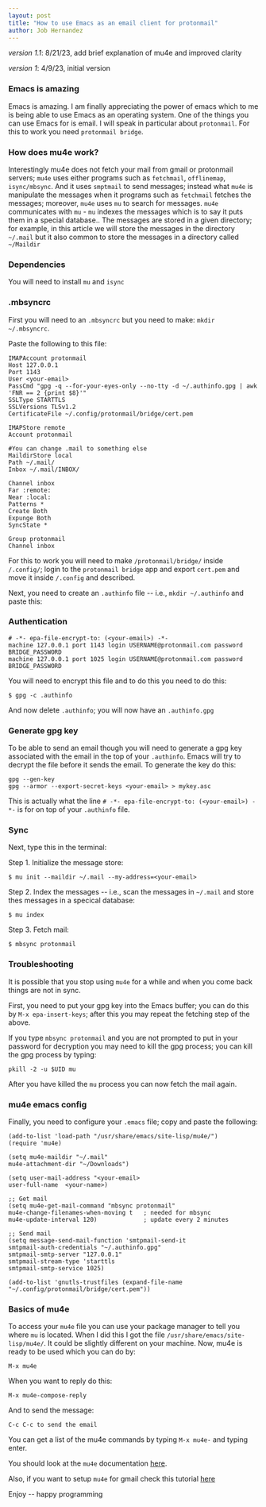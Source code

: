 ```yaml
---
layout: post
title: "How to use Emacs as an email client for protonmail"
author: Job Hernandez
---
```


*version 1.1*: 8/21/23, add brief explanation of mu4e and improved clarity

*version 1*: 4/9/23, initial version


### Emacs is amazing
Emacs is amazing. I am finally appreciating the power of emacs which to me is being able to use Emacs as an operating system. One of the things you can use Emacs for is email. I will speak in particular about `protonmail`. For this to work you need `protonmail bridge`.

### How does mu4e work?

Interestingly mu4e does not fetch your mail from gmail or protonmail servers; `mu4e` uses either programs such as `fetchmail`, `offlinemap`, `isync/mbsync`. And it uses `smptmail` to send messages; instead what `mu4e` is manipulate the messages when it programs such as `fetchmail` fetches the messages; moreover, `mu4e` uses `mu` to search for messages. `mu4e` communicates with `mu` - `mu` indexes the messages which is to say it puts them in a special database.. The messages are stored in a given directory; for example, in this article we will store the messages in the directory  `~/.mail` but it also common to store the messages in a directory called `~/Maildir`

### Dependencies 
You will need to install `mu` and `isync`

### .mbsyncrc
First you will need to an `.mbsyncrc` but you need to make: `mkdir ~/.mbsyncrc`.

Paste the following to this file:

```
IMAPAccount protonmail
Host 127.0.0.1
Port 1143
User <your-email>
PassCmd "gpg -q --for-your-eyes-only --no-tty -d ~/.authinfo.gpg | awk 'FNR == 2 {print $8}'"
SSLType STARTTLS
SSLVersions TLSv1.2
CertificateFile ~/.config/protonmail/bridge/cert.pem

IMAPStore remote
Account protonmail

#You can change .mail to something else
MaildirStore local
Path ~/.mail/
Inbox ~/.mail/INBOX/

Channel inbox 
Far :remote:
Near :local:
Patterns * 
Create Both
Expunge Both
SyncState *

Group protonmail
Channel inbox
```

For this to work you will need to make `/protonmail/bridge/` inside `/.config/`; login to  the `protonmail bridge` app and export `cert.pem` and move it inside `/.config` and described.

Next, you need to create an `.authinfo` file -- i.e., `mkdir ~/.authinfo` and paste this:

### Authentication
```
# -*- epa-file-encrypt-to: (<your-email>) -*-
machine 127.0.0.1 port 1143 login USERNAME@protonmail.com password BRIDGE_PASSWORD
machine 127.0.0.1 port 1025 login USERNAME@protonmail.com password BRIDGE_PASSWORD
```

You will need to encrypt this file and to do this you need to do this:

```
$ gpg -c .authinfo
```

 And now delete `.authinfo`; you will now have an `.authinfo.gpg`

### Generate gpg key
To be able to send an email though you will need to generate a gpg key associated with the email in the top of your `.authinfo`. Emacs will try to decrypt the file
before it sends the email. To generate the key do this:

```
gpg --gen-key
gpg --armor --export-secret-keys <your-email> > mykey.asc
```

This is actually what the line `# -*- epa-file-encrypt-to: (<your-email>) -*-` is for on top of your `.authinfo` file.

### Sync
Next, type this in the terminal:

Step 1. Initialize the message store:

```
$ mu init --maildir ~/.mail --my-address=<your-email>
```

Step 2. Index the messages -- i.e., scan the messages in `~/.mail` and store thes messages in a specical database:

```
$ mu index
```

Step 3. Fetch mail:

```
$ mbsync protonmail
```

### Troubleshooting

It is possible that you stop using `mu4e` for a while and when you come back things are not in sync.

First, you need to put your gpg key into the Emacs buffer; you can do this by `M-x epa-insert-keys`; after this you may repeat the fetching step of the above.

If you type `mbsync protonmail` and you are not prompted to put in your password for decryption you may need to kill the gpg process; you can kill the gpg process by typing:

```
pkill -2 -u $UID mu
```

After you have killed the `mu` process you can now fetch the mail again.

### mu4e emacs config

Finally, you need to configure your `.emacs` file; copy and paste the following:

```
(add-to-list 'load-path "/usr/share/emacs/site-lisp/mu4e/")
(require 'mu4e)

(setq mu4e-maildir "~/.mail"
mu4e-attachment-dir "~/Downloads")

(setq user-mail-address "<your-email>
user-full-name  <your-name>)

;; Get mail
(setq mu4e-get-mail-command "mbsync protonmail"
mu4e-change-filenames-when-moving t   ; needed for mbsync
mu4e-update-interval 120)             ; update every 2 minutes

;; Send mail
(setq message-send-mail-function 'smtpmail-send-it
smtpmail-auth-credentials "~/.authinfo.gpg"
smtpmail-smtp-server "127.0.0.1"
smtpmail-stream-type 'starttls
smtpmail-smtp-service 1025)

(add-to-list 'gnutls-trustfiles (expand-file-name "~/.config/protonmail/bridge/cert.pem"))
```
### Basics of mu4e
To access your `mu4e` file you can use your package manager to tell you where `mu` is located. When I did this I got the file `/usr/share/emacs/site-lisp/mu4e/`. It could be slightly different on your machine.
Now, mu4e is ready to be used which you can do by:

```
M-x mu4e
```

When you want to reply do this:

```
M-x mu4e-compose-reply
```
And to send the message:
```
C-c C-c to send the email
```

You can get a list of the mu4e commands by typing `M-x mu4e-` and typing enter.

You should look at the `mu4e` documentation [here](https://www.djcbsoftware.nl/code/mu/mu4e/index.html#SEC_Contents).

Also, if you want to setup `mu4e` for gmail check this tutorial [here](https://www.djcbsoftware.nl/code/mu/mu4e/Gmail-configuration.html)

Enjoy -- happy programming
